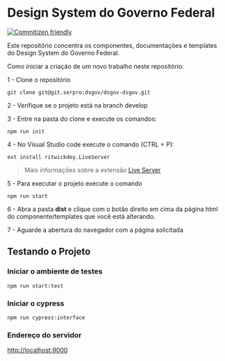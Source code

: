 # Design System do Governo Federal

[![Commitizen friendly](https://img.shields.io/badge/commitizen-friendly-brightgreen.svg)](http://commitizen.github.io/cz-cli/)

Este repositório concentra os componentes, documentações e templates do Design System do Governo Federal.

Como iniciar a criação de um novo trabalho neste repositório:

1 - Clone o repositório

```git
git clone git@git.serpro:dsgov/dsgov-dsgov.git
```

2 - Verifique se o projeto está na branch develop

3 - Entre na pasta do clone e execute os comandos:

```node
npm run init
```

4 - No Visual Studio code execute o comando (CTRL + P):

```node
ext install ritwickdey.LiveServer
```

> Mais informações sobre a extensão [Live Server](https://marketplace.visualstudio.com/items?itemName=ritwickdey.LiveServer)

5 - Para executar o projeto execute o comando

```node
npm run start
```

6 - Abra a pasta **dist** e clique com o botão direito em cima da página html do componente/templates que você está alterando.

7 - Aguarde a abertura do navegador com a página solicitada

## Testando o Projeto

### Iniciar o ambiente de testes

```node
npm run start:test
```

### Iniciar o cypress

```node
npm run cypress:interface
```

### Endereço do servidor

[http://localhost:9000](http://localhost:9000)
